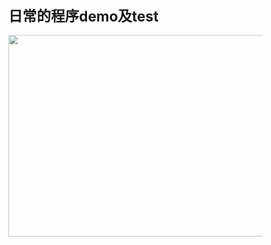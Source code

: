 # 日常的程序demo及test

<div align=left><img width="600" height="400" src="https://i.loli.net/2018/12/19/5c1a0e6a36727.png"/></div>

